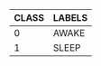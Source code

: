 | CLASS   | LABELS          |
| ------- | --------------- |
| 0       | AWAKE           |
| 1       | SLEEP           |
